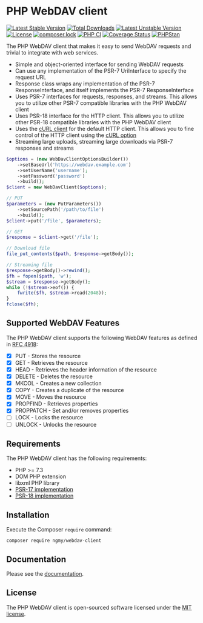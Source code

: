 # PHP WebDAV client
[![Latest Stable Version](https://poser.pugx.org/ngmy/l4-dav/v)](//packagist.org/packages/ngmy/l4-dav)
[![Total Downloads](https://poser.pugx.org/ngmy/l4-dav/downloads)](//packagist.org/packages/ngmy/l4-dav)
[![Latest Unstable Version](https://poser.pugx.org/ngmy/l4-dav/v/unstable)](//packagist.org/packages/ngmy/l4-dav)
[![License](https://poser.pugx.org/ngmy/l4-dav/license)](//packagist.org/packages/ngmy/l4-dav)
[![composer.lock](https://poser.pugx.org/ngmy/l4-dav/composerlock)](//packagist.org/packages/ngmy/l4-dav)
[![PHP CI](https://github.com/ngmy/l4-dav/actions/workflows/php.yml/badge.svg)](https://github.com/ngmy/l4-dav/actions/workflows/php.yml)
[![Coverage Status](https://coveralls.io/repos/github/ngmy/l4-dav/badge.svg?branch=master)](https://coveralls.io/github/ngmy/l4-dav?branch=master)
[![PHPStan](https://img.shields.io/badge/PHPStan-enabled-brightgreen.svg?style=flat)](https://github.com/phpstan/phpstan)

The PHP WebDAV client that makes it easy to send WebDAV requests and trivial to integrate with web services.

- Simple and object-oriented interface for sending WebDAV requests
- Can use any implementation of the PSR-7 UriInterface to specify the request URL
- Response class wraps any implementation of the PSR-7 ResponseInterface, and itself implements the PSR-7 ResponseInterface
- Uses PSR-7 interfaces for requests, responses, and streams. This allows you to utilize other PSR-7 compatible libraries with the PHP WebDAV client
- Uses PSR-18 interface for the HTTP client. This allows you to utilize other PSR-18 compatible libraries with the PHP WebDAV client
- Uses the [cURL client](https://github.com/php-http/curl-client) for the default HTTP client. This allows you to fine control of the HTTP client using the [cURL option](https://www.php.net/manual/en/function.curl-setopt.php)
- Streaming large uploads, streaming large downloads via PSR-7 responses and streams

```php
$options = (new WebDavClientOptionsBuilder())
    ->setBaseUrl('https://webdav.example.com')
    ->setUserName('username');
    ->setPassword('password')
    ->build();
$client = new WebDavClient($options);

// PUT
$parameters = (new PutParameters())
    ->setSourcePath('/path/to/file')
    ->build();
$client->put('/file', $parameters);

// GET
$response = $client->get('/file');

// Download file
file_put_contents($path, $response->getBody());

// Streaming file
$response->getBody()->rewind();
$fh = fopen($path, 'w');
$stream = $response->getBody();
while (!$stream->eof()) {
    fwrite($fh, $stream->read(2048));
}
fclose($fh);
```

## Supported WebDAV Features
The PHP WebDAV client supports the following WebDAV features as defined in [RFC 4918](https://tools.ietf.org/html/rfc4918):

- [x] PUT - Stores the resource
- [x] GET - Retrieves the resource
- [x] HEAD - Retrieves the header information of the resource
- [x] DELETE - Deletes the resource
- [x] MKCOL - Creates a new collection
- [x] COPY - Creates a duplicate of the resource
- [x] MOVE - Moves the resource
- [x] PROPFIND - Retrieves properties
- [x] PROPPATCH - Set and/or removes properties
- [ ] LOCK - Locks the resource
- [ ] UNLOCK - Unlocks the resource

## Requirements
The PHP WebDAV client has the following requirements:

* PHP >= 7.3
* DOM PHP extension
* libxml PHP library
* [PSR-17 implementation](https://packagist.org/providers/psr/http-factory-implementation)
* [PSR-18 implementation](https://packagist.org/providers/psr/http-client-implementation)

## Installation
Execute the Composer `require` command:
```console
composer require ngmy/webdav-client
```

## Documentation
Please see the [documentation](https://ngmy.github.io/l4-dav/api/).

## License
The PHP WebDAV client is open-sourced software licensed under the [MIT license](http://opensource.org/licenses/MIT).

